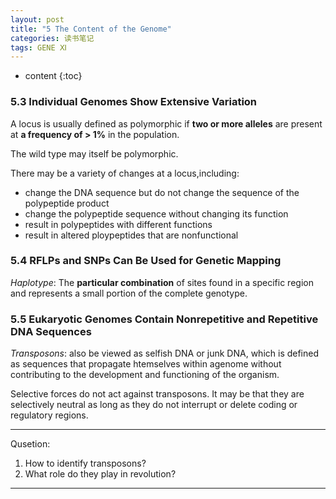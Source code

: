 ```yaml
---
layout: post
title: "5 The Content of the Genome"
categories: 读书笔记
tags: GENE Ⅺ
---
```


* content
{:toc}


### 5.3 Individual Genomes Show Extensive Variation

A locus is usually defined as polymorphic if **two or more alleles** are present at **a frequency of > 1%** in the population.

The wild type may itself be polymorphic. 

There may be a variety of changes at a locus,including:
- change the DNA sequence but do not change the sequence of the polypeptide product
- change the polypeptide sequence without changing its function
- result in polypeptides with different functions
- result in altered ploypeptides that are nonfunctional

### 5.4 RFLPs and SNPs Can Be Used for Genetic Mapping 

*Haplotype*: The **particular combination** of sites found in a specific region and represents a small portion of the complete genotype.

### 5.5 Eukaryotic Genomes Contain Nonrepetitive and Repetitive DNA Sequences

*Transposons*: also be viewed as selfish DNA or junk DNA, which is defined as sequences that propagate htemselves within agenome without contributing to the development and functioning of the organism.

Selective forces do not act against transposons. It may be that they are selectively neutral as long as they do not interrupt or delete coding or regulatory regions.

------
Qusetion:

1. How to identify transposons?
2. What role do they play in revolution?

-----


